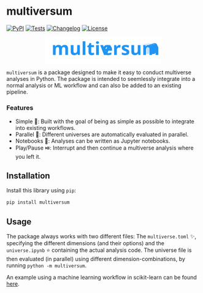 # multiversum

[![PyPI](https://img.shields.io/pypi/v/multiversum.svg)](https://pypi.org/project/multiversum/)
[![Tests](https://github.com/jansim/multiversum/actions/workflows/test.yml/badge.svg)](https://github.com/jansim/multiversum/actions/workflows/test.yml)
[![Changelog](https://img.shields.io/github/v/release/jansim/multiversum?include_prereleases&label=changelog)](https://github.com/jansim/multiversum/releases)
[![License](https://img.shields.io/badge/license-Apache%202.0-blue.svg)](https://github.com/jansim/multiversum/blob/main/LICENSE)

<p align="center">
  <img alt="multiversum logo" src="assets/logo.svg" width="60%" align="center">
</p>

`multiversum` is a package designed to make it easy to conduct multiverse analyses in Python. The package is intended to seemlessly integrate into a normal analysis or ML workflow and can also be added to an existing pipeline.

### Features

- Simple 🧩: Built with the goal of being as simple as possible to integrate into existing workflows.
- Parallel 👯: Different universes are automatically evaluated in parallel.
- Notebooks 📓: Analyses can be written as Jupyter notebooks.
- Play/Pause ⏯️: Interrupt and then continue a multiverse analysis where you left it.

## Installation

Install this library using `pip`:
```bash
pip install multiversum
```

## Usage

The package always works with two different files: The `multiverse.toml` ✨️, specifying the different dimensions (and their options) and the `universe.ipynb` ⭐️ containing the actual analysis code. The universe file is then evaluated (in parallel) using different dimension-combinations, by running `python -m multiversum`.

An example using a machine learning workflow in scikit-learn can be found [here](../examples/scikit-learn--simple/).

